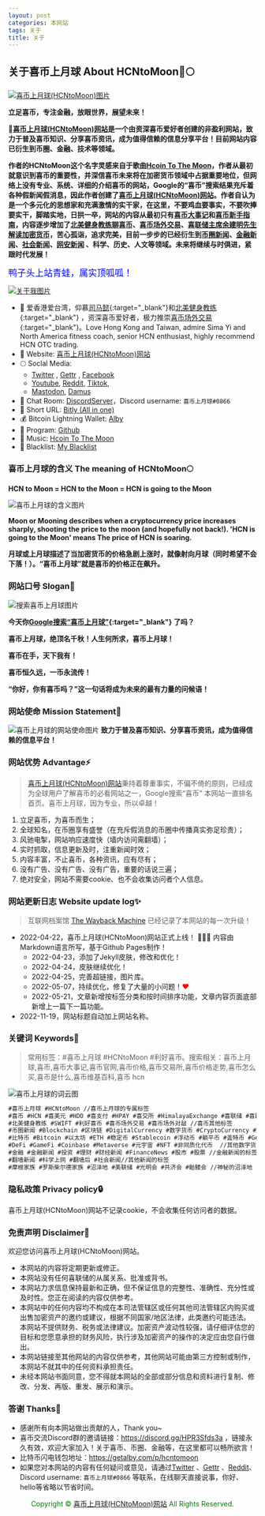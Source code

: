 ```yaml
---
layout: post
categories: 本网站
tags: 关于
title: 关于
---
```


##  关于喜币上月球 About HCNtoMoon🚀🌕

[![喜币上月球(HCNtoMoon)图片](/images/about/HCNtoMoon.jpg "喜币上月球(HCNtoMoon)网站")](https://www.youtube.com/shorts/RSnNU_QbmG0)

**立足喜币，专注金融，放眼世界，展望未来！**

**🚀[喜币上月球(HCNtoMoon)网站](https://hcntomoon.github.io)是一个由资深喜币爱好者创建的非盈利网站，致力于普及喜币知识、分享喜币资讯，成为值得信赖的信息分享平台！目前网站内容已衍生到币圈、金融、技术等领域。** 

**作者的HCNtoMoon这个名字灵感来自于歌曲[Hcoin To The Moon](https://hcntomoon.github.io/hcoin-to-the-moon)，作者从最初就意识到喜币的重要性，并深信喜币未来将在加密货币领域中占据重要地位，但网络上没有专业、系统、详细的介绍喜币的网站，Google的“喜币”搜索结果充斥着各种假新闻假消息，因此作者创建了[喜币上月球(HCNtoMoon)网站](https://hcntomoon.github.io)。作者自认为是一个多元化的思想家和充满激情的实干家，在这里，不要鸡血要事实，不要吹捧要实干，脚踏实地，日拱一卒，网站的内容从最初只有[喜币大事记](https://hcntomoon.github.io/%E5%96%9C%E5%B8%81%E5%A4%A7%E4%BA%8B%E8%AE%B0)和[喜币新手指南](https://hcntomoon.github.io/%E5%96%9C%E5%B8%81%E6%96%B0%E6%89%8B%E6%8C%87%E5%8D%97)，内容逐步增加了[北美健身教练聊喜币](https://hcntomoon.github.io/%E5%8C%97%E7%BE%8E%E5%81%A5%E8%BA%AB%E6%95%99%E7%BB%83)、[喜币场外交易](https://hcntomoon.github.io/%E5%96%9C%E5%B8%81%E5%9C%BA%E5%A4%96%E4%BA%A4%E6%98%93)、[喜联储主席余建明先生解读加密货币](https://hcntomoon.github.io/%E5%96%9C%E8%81%94%E5%82%A8%E4%B8%BB%E5%B8%AD%E4%BD%99%E5%BB%BA%E6%98%8E%E5%85%88%E7%94%9F%E8%A7%A3%E8%AF%BB%E5%8A%A0%E5%AF%86%E8%B4%A7%E5%B8%81)，苦心孤诣，追求完美，目前一步步的已经衍生到[币圈新闻](https://hcntomoon.github.io/%E5%B8%81%E5%9C%88%E6%96%B0%E9%97%BB)、[金融新闻](https://hcntomoon.github.io/%E9%87%91%E8%9E%8D%E6%96%B0%E9%97%BB)、[社会新闻](https://hcntomoon.github.io/%E7%A4%BE%E4%BC%9A%E6%96%B0%E9%97%BB)、[网安新闻](https://hcntomoon.github.io/%E7%BD%91%E5%AE%89%E6%96%B0%E9%97%BB) 、科学、历史、人文等领域。未来将继续与时俱进，紧跟时代发展！**


 <font color="#FF0000">
 <div id="showsectime"></div>
  <script type="text/javascript">
　　function NewDate(str) { 
　　　　str = str.split('-'); 
　　　　var date = new Date(); 
　　　　date.setUTCFullYear(str[0], str[1] - 1, str[2]); 
　　　　date.setUTCHours(0, 0, 0, 0); 
　　　　return date; 
　　　} 
　　function showsectime() {
　　　　var birthDay =NewDate("2022-04-22");    //网站建立时间
　　　　var today=new Date();
　　　　var timeold=today.getTime()-birthDay.getTime();
　　　　var sectimeold=timeold/1000
　　　　var secondsold=Math.floor(sectimeold);
　　　　var msPerDay=24*60*60*1000; var e_daysold=timeold/msPerDay;
　　　　var daysold=Math.floor(e_daysold);
　　　　var e_hrsold=(daysold-e_daysold)*-24;
　　　　var hrsold=Math.floor(e_hrsold);
　　　　var e_minsold=(hrsold-e_hrsold)*-60;
　　　　var minsold=Math.floor((hrsold-e_hrsold)*-60); var seconds=Math.floor((minsold-e_minsold)*-60).toString();
　　　　document.getElementById("showsectime").innerHTML = "喜币上月球(HCNtoMoon)网站创建于2022年4月22日，已稳定运行："+daysold+"天"+hrsold+"小时"+minsold+"分"+seconds+"秒";
　　　　setTimeout(showsectime, 1000);
　　}showsectime();
  </script>
 </font>


<font color="blue" size="4">鸭子头上站青蛙，属实顶呱呱！</font>


[![关于我图片](/images/about/HCNtoMoon_logo_O_small.png "关于我")](https://www.youtube.com/@hcntomoon)


- 🔭 爱香港爱台湾，仰慕[司马懿](https://hcntomoon.github.io/%E5%8F%B8%E9%A9%AC%E6%87%BF){:target="_blank"}和[北美健身教练](https://hcntomoon.github.io/%E5%8C%97%E7%BE%8E%E5%81%A5%E8%BA%AB%E6%95%99%E7%BB%83){:target="_blank"} ，资深喜币爱好者，极力推崇[喜币场外交易](https://hcntomoon.github.io/%E5%96%9C%E5%B8%81%E5%9C%BA%E5%A4%96%E4%BA%A4%E6%98%93){:target="_blank"}。Love Hong Kong and Taiwan, admire Sima Yi and North America fitness coach, senior HCN enthusiast, highly recommend HCN OTC trading.
- 🚀️ Website: [喜币上月球(HCNtoMoon)网站](https://hcntomoon.github.io) 
- 🌕 Soclal Media:
    - [Twitter](https://twitter.com/HCNtoMoon) , [Gettr](https://gettr.com/user/hcntomoon) , [Facebook](https://www.facebook.com/hcntomoon)
    - [Youtube](https://www.youtube.com/@hcntomoon), [Reddit](https://www.reddit.com/user/HCNtoMoon), [Tiktok](https://www.tiktok.com/@hcntomoon), 
    - [Mastodon](https://mas.to/@hcntomoon), [Damus](https://damus.io/npub1gzumvszm3x3ran4euqu3pvu3p4znzry6v55z3apgaxjwhznjyu7svk5cyg)
- 👯 Chat Room: [DiscordServer](https://discord.gg/HPR3Sfds3a)，Discord username: `喜币上月球#0866` 
- 🎁 Short URL: [Bitly (All in one)](https://bit.ly/m/hcn)
- 💰 Bitcoin Lightning Wallet: [Alby](https://getalby.com/p/hcntomoon)
- 📝 Program: [Github](https://github.com/HCNtoMoon)
- 🎼 Music: [Hcoin To The Moon](https://hcntomoon.github.io/hcoin-to-the-moon)
- 🚫 Blacklist: [My Blacklist](https://hcntomoon.github.io/%E9%BB%91%E5%90%8D%E5%8D%95)


### 喜币上月球的含义 The meaning of HCNtoMoon🌕

**HCN to Moon = HCN to the Moon = HCN is going to the Moon**

![喜币上月球的含义图片](/images/about/MOON.jpg "喜币上月球的含义")

**Moon or Mooning describes when a cryptocurrency price increases sharply, shooting the price to the moon (and hopefully not back!). 'HCN is going to the Moon' means The price of HCN is soaring.**

**月球或上月球描述了当加密货币的价格急剧上涨时，就像射向月球（同时希望不会下落！）。“喜币上月球”就是喜币的价格正在飙升。**

### 网站口号 Slogan🎺 
![搜索喜币上月球图片](/images/about/搜索.jpg "搜索喜币上月球")

**今天你[Google搜索“喜币上月球”](https://www.google.com/search?q=%E5%96%9C%E5%B8%81%E4%B8%8A%E6%9C%88%E7%90%83){:target="_blank"} 了吗？** 

**喜币上月球，绝顶名千秋！人生何所求，喜币上月球！**

**喜币在手，天下我有！**

**喜币恒久远，一币永流传！**

**“你好，你有喜币吗？”这一句话将成为未来的最有力量的问候语！**

### 网站使命 Mission Statement💭
![喜币上月球的网站使命图片](/images/about/HCNtoMoon_logo.gif "喜币上月球的网站使命")
**致力于普及喜币知识、分享喜币资讯，成为值得信赖的信息平台！**


### 网站优势 Advantage⚡
> [喜币上月球(HCNtoMoon)网站](https://hcntomoon.github.io)秉持着尊重事实，不偏不倚的原则，已经成为全球用户了解喜币的必看网站之一，Google搜索“喜币” 本网站一直排名首页。喜币上月球，因为专业，所以卓越！

1. 立足喜币，为喜币而生；
2. 全球知名，在币圈享有盛誉（在充斥假消息的币圈中传播真实弥足珍贵）；
3. 风驰电掣，网站响应速度快（墙内访问需翻墙）；
4. 实时抓取，信息更新及时，注重新闻时效；
5. 内容丰富，不止喜币，各种资讯，应有尽有；
6. 没有广告、没有广告、没有广告，重要的话说三遍；
7. 绝对安全，网站不需要cookie、也不会收集访问者个人信息。


### 网站更新日志 Website update log✨ 
> 互联网档案馆 [The Wayback Machine](https://web.archive.org/web/20220501000000*/https://hcntomoon.github.io/) 已经记录了本网站的每一次升级！

*   2022-04-22，喜币上月球(HCNtoMoon)网站正式上线！ 🎉🎉🎉  内容由Markdown语言所写，基于Github Pages制作！ 
    - 2022-04-23，添加了Jekyll皮肤，修改和优化！
    - 2022-04-24，皮肤继续优化！
    - 2022-04-25，完善超链接，图片库。
    - 2022-05-07，持续优化，修复了大量的小问题！<font color="#FF0000">❤</font>
    - 2022-05-21，文章新增按标签分类和按时间排序功能，文章内容页面底部新增上一篇下一篇功能。
*   2022-11-19，网站标题自动加上网站名称。


### 关键词 Keywords📱

> 常用标签：#喜币上月球 #HCNtoMoon #利好喜币。搜索相关：喜币上月球,喜币,喜币大事记,喜币官网,喜币价格,喜币交易所,喜币价格走势,喜币怎么买,喜币是什么,喜币维基百科,喜币 hcn

![喜币上月球的词云图](/images/about/wordcloud.png "喜币上月球的词云")


```markdown
#喜币上月球 #HCNtoMoon //喜币上月球的专属标签
#喜币 #HCN #喜美元 #HDO #喜支付 #HPAY #喜交所 #HimalayaExchange #喜联储 #喜欧元 #HEU #喜黄金 #喜钱包 //喜马拉雅交易所相关的标签
#北美健身教练 #SWIFT #利好喜币 #喜币场外交易 #喜币场外对敲 //喜币其他标签
#币圈新闻 #Blockchain #区块链 #DigitalCurrency #数字货币 #CryptoCurrency #加密货币 #虚拟货币 //区块链新闻的标签
#比特币 #Bitcoin #以太坊 #ETH #稳定币 #Stablecoin #浮动币 #躺平币 #盖特币 #GettrCoin #币安 #Binance #USDT //数字货币的标签
#DeFi #GameFi #Coinbase #Metaverse #元宇宙 #NFT #非同质化代币  //其他数字货币
#金融 #金融新闻 #投资 #理财 #财经新闻 #FinanceNews #股市 #股票 //金融新闻的标签
#翻墙新闻 #科学上网 #翻墙后 #社会新闻//其他新闻的标签
#摩根家族 #罗斯柴尔德家族 #沼泽地 #美联储 #光明会 #共济会 #骷髅会 //神秘的沼泽地

```


### 隐私政策 Privacy policy🔒
喜币上月球(HCNtoMoon)网站不记录cookie，不会收集任何访问者的数据。

### 免责声明 Disclaimer📢
欢迎您访问喜币上月球(HCNtoMoon)网站。
- 本网站的内容将定期更新或修正。
- 本网站没有任何喜联储的从属关系、批准或背书。
- 本网站力求信息保持最新和正确，但不保证信息的完整性、准确性、充分性或及时性。您正在阅读的内容仅供参考。
- 本网站中的任何内容均不构成在本司法管辖区或任何其他司法管辖区内购买或出售加密资产的邀约或建议，根据不同国家/地区法律，此类邀约可能违法。本网站不提供财务、税务或法律建议。加密资产波动性较强，请仔细评估您的目标和您愿意承担的财务风险，执行涉及加密资产的操作的决定应由您自行做出。
- 本网站链接至其他网站的内容仅供参考，其他网站可能由第三方控制或制作，本网站不就其中的任何资料承担责任。
- 未经本网站书面同意，您不得就本网站的全部或部分信息和资料进行复制、修改、分发、再版、重发、展示和演示。

### 答谢 Thanks💖 
- 感谢所有向本网站做出贡献的人，Thank you~
- 喜币交流Discord群的邀请链接：<https://discord.gg/HPR3Sfds3a> ，链接永久有效，欢迎大家加入！关于喜币、币圈、金融等，在这里都可以畅所欲言！
- 比特币闪电钱包地址：<https://getalby.com/p/hcntomoon>
- 如果您对本网站的内容有任何疑问或意见，请通过[Twitter](https://twitter.com/HCNtoMoon) 、[Gettr](https://gettr.com/user/hcntomoon) 、[Reddit](https://www.reddit.com/user/HCNtoMoon)、Discord username: `喜币上月球#0866` 等联系，在线聊天直接说事，你好、hello等省略以节省时间。



<center><font color="green">Copyright © <a href="https://hcntomoon.github.io" target="_blank">喜币上月球(HCNtoMoon)网站</a> All Rights Reserved.</font></center>